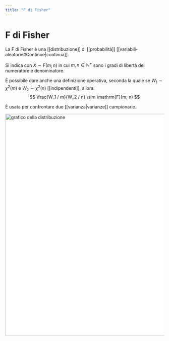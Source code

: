 ```yaml
---
title: "F di Fisher"
---
```

# F di Fisher
La F di Fisher è una [[distribuzione]] di [[probabilità]] [[variabili-aleatorie#Continue|continua]].

Si indica con $X \sim \mathrm{F}(m; n)$ in cui $m, n \in \mathbb{N}^+$ sono i gradi di libertà del numeratore e denominatore.

È possibile dare anche una definizione operativa, seconda la quale se $W_1 \sim \chi^2(m)$ e $W_2 \sim \chi^2(n)$ [[indipendenti]], allora:
$$
    \frac{W_1 / m}{W_2 / n} \sim \mathrm{F}(m; n)
$$

È usata per confrontare due [[varianza|varianze]] campionarie.

<img src="https://upload.wikimedia.org/wikipedia/commons/7/74/F-distribution_pdf.svg" alt="grafico della distribuzione" width=700 style="background: white">
